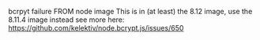 bcrpyt failure FROM node image
This is in (at least) the 8.12 image, use the 8.11.4 image instead
see more here: https://github.com/kelektiv/node.bcrypt.js/issues/650
